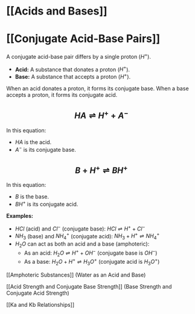 # [[Acids and Bases]]
# [[Conjugate Acid-Base Pairs]]

A conjugate acid-base pair differs by a single proton ($H^+$).

* **Acid:**  A substance that donates a proton ($H^+$).
* **Base:** A substance that accepts a proton ($H^+$).

When an acid donates a proton, it forms its conjugate base.  When a base accepts a proton, it forms its conjugate acid.

## $$HA \rightleftharpoons H^+ + A^-$$

In this equation:

* $HA$ is the acid.
* $A^-$ is its conjugate base.

## $$B + H^+ \rightleftharpoons BH^+$$

In this equation:

* $B$ is the base.
* $BH^+$ is its conjugate acid.


**Examples:**

* $HCl$ (acid) and $Cl^-$ (conjugate base):  $HCl \rightleftharpoons H^+ + Cl^-$
* $NH_3$ (base) and $NH_4^+$ (conjugate acid): $NH_3 + H^+ \rightleftharpoons NH_4^+$
* $H_2O$ can act as both an acid and a base (amphoteric):
    * As an acid: $H_2O \rightleftharpoons H^+ + OH^-$  (conjugate base is $OH^-$)
    * As a base: $H_2O + H^+ \rightleftharpoons H_3O^+$ (conjugate acid is $H_3O^+$)


[[Amphoteric Substances]]  (Water as an Acid and Base)

[[Acid Strength and Conjugate Base Strength]]  (Base Strength and Conjugate Acid Strength)

[[Ka and Kb Relationships]]
